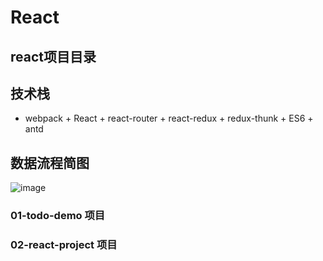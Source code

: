 # React

## react项目目录

## 技术栈
- webpack + React + react-router + react-redux + redux-thunk + ES6 + antd

## 数据流程简图
![image](https://github.com/Alley-23/React-Demo/blob/daily/0.0.1/todo-demo/images/liu.png)


### 01-todo-demo 项目

### 02-react-project 项目